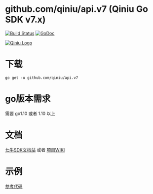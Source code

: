 github.com/qiniu/api.v7 (Qiniu Go SDK v7.x)
===============

[![Build Status](https://travis-ci.org/qiniu/api.v7.svg?branch=master)](https://travis-ci.org/qiniu/api.v7) [![GoDoc](https://godoc.org/github.com/qiniu/api.v7?status.svg)](https://godoc.org/github.com/qiniu/api.v7)

[![Qiniu Logo](http://open.qiniudn.com/logo.png)](http://qiniu.com/)

# 下载

```
go get -u github.com/qiniu/api.v7
```

# go版本需求

需要 go1.10 或者 1.10 以上

#  文档

[七牛SDK文档站](https://developer.qiniu.com/kodo/sdk/1238/go) 或者 [项目WIKI](https://github.com/qiniu/api.v7/wiki)

# 示例

[参考代码](https://github.com/qiniu/api.v7/tree/master/examples)
